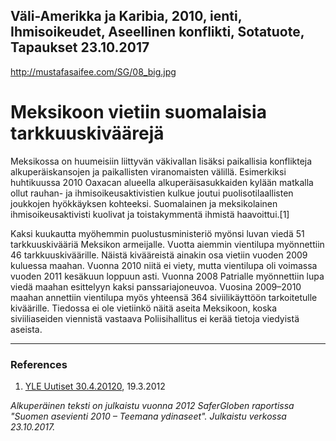 Väli-Amerikka ja Karibia, 2010, ienti, Ihmisoikeudet, Aseellinen konflikti, Sotatuote, Tapaukset
23.10.2017
-
http://mustafasaifee.com/SG/08_big.jpg


# Meksikoon vietiin suomalaisia tarkkuuskiväärejä

Meksikossa on huumeisiin liittyvän väkivallan lisäksi paikallisia konflikteja alkuperäiskansojen ja paikallisten viranomaisten välillä. Esimerkiksi huhtikuussa 2010 Oaxacan alueella alkuperäisasukkaiden kylään matkalla ollut rauhan- ja ihmisoikeusaktivistien kulkue joutui puolisotilaallisten joukkojen hyökkäyksen kohteeksi. Suomalainen ja meksikolainen ihmisoikeusaktivisti kuolivat ja toistakymmentä ihmistä haavoittui.[1]

Kaksi kuukautta myöhemmin puolustusministeriö myönsi luvan viedä 51 tarkkuuskivääriä Meksikon armeijalle. Vuotta aiemmin vientilupa myönnettiin 46 tarkkuuskiväärille. Näistä kivääreistä ainakin osa vietiin vuoden 2009 kuluessa maahan. Vuonna 2010 niitä ei viety, mutta vientilupa oli voimassa vuoden 2011 kesäkuun loppuun asti. Vuonna 2008 Patrialle myönnettiin lupa viedä maahan esittelyyn kaksi panssariajoneuvoa. Vuosina 2009–2010 maahan annettiin vientilupa myös yhteensä 364 siviilikäyttöön tarkoitetulle kiväärille. Tiedossa ei ole vietiinkö näitä aseita Meksikoon, koska siviiliaseiden viennistä vastaava Poliisihallitus ei kerää tietoja viedyistä aseista.

***

### References
1. [YLE Uutiset 30.4.20120](http://yle.fi/uutiset/kotimaa/2010/04/puolisotilaalliset_ryhmat_syyttavat_toisiaan_aktivistien_surmasta_1647516.html), 19.3.2012

*Alkuperäinen teksti on julkaistu vuonna 2012 SaferGloben raportissa "Suomen asevienti 2010 – Teemana ydinaseet".
Julkaistu verkossa 23.10.2017.*